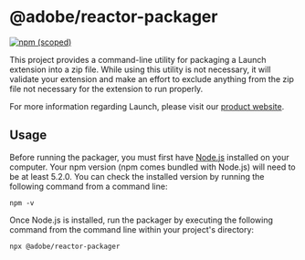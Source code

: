 # @adobe/reactor-packager

[![npm (scoped)](https://img.shields.io/npm/v/@adobe/reactor-packager.svg?style=flat)](https://www.npmjs.com/package/@adobe/reactor-packager)

This project provides a command-line utility for packaging a Launch extension into a zip file. While using this utility is not necessary, it will validate your extension and make an effort to exclude anything from the zip file not necessary for the extension to run properly.

For more information regarding Launch, please visit our [product website](http://www.adobe.com/enterprise/cloud-platform/launch.html).

## Usage

Before running the packager, you must first have [Node.js](https://nodejs.org/en/) installed on your computer. Your npm version (npm comes bundled with Node.js) will need to be at least 5.2.0. You can check the installed version by running the following command from a command line:
                                                                                                      
```
npm -v
```

Once Node.js is installed, run the packager by executing the following command from the command line within your project's directory:

```
npx @adobe/reactor-packager
```

